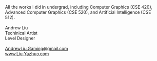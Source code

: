 
All the works I did in undergrad, including Computer Graphics (CSE 420), Advanced Computer Graphics (CSE 520), and Artificial Intelligence (CSE 512). <br> 
 <br>
Andrew Liu <br>
Techinical Artist <br>
Level Designer <br>
 <br>
AndrewLiu.Gaming@gmail.com <br>
www.Liu-Yazhuo.com <br>
